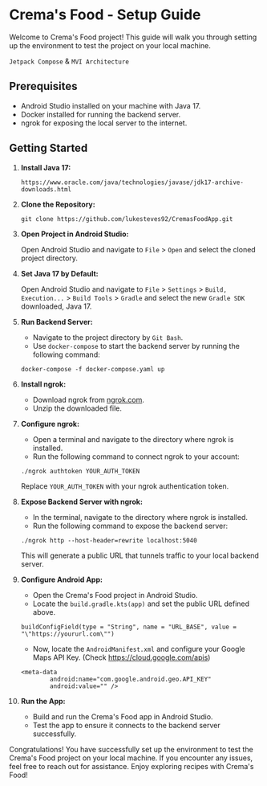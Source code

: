 # Crema's Food - Setup Guide

Welcome to Crema's Food project! This guide will walk you through setting up the environment to test the project on your local machine.

`Jetpack Compose` & `MVI Architecture`

## Prerequisites

- Android Studio installed on your machine with Java 17.
- Docker installed for running the backend server.
- ngrok for exposing the local server to the internet.

## Getting Started

1. **Install Java 17:**

    ```
    https://www.oracle.com/java/technologies/javase/jdk17-archive-downloads.html
    ```

2. **Clone the Repository:**

    ```
    git clone https://github.com/lukesteves92/CremasFoodApp.git
    ```

3. **Open Project in Android Studio:**

    Open Android Studio and navigate to `File` > `Open` and select the cloned project directory.

4. **Set Java 17 by Default:**

   Open Android Studio and navigate to `File` > `Settings` > `Build, Execution...` > `Build Tools` > `Gradle` and select the new `Gradle SDK` downloaded, Java 17.

5. **Run Backend Server:**

    - Navigate to the project directory by `Git Bash`.
    - Use `docker-compose` to start the backend server by running the following command:

    ```
    docker-compose -f docker-compose.yaml up
    ```

6. **Install ngrok:**

    - Download ngrok from [ngrok.com](https://ngrok.com/download).
    - Unzip the downloaded file.

7. **Configure ngrok:**

    - Open a terminal and navigate to the directory where ngrok is installed.
    - Run the following command to connect ngrok to your account:

    ```
    ./ngrok authtoken YOUR_AUTH_TOKEN
    ```

    Replace `YOUR_AUTH_TOKEN` with your ngrok authentication token.

8. **Expose Backend Server with ngrok:**

    - In the terminal, navigate to the directory where ngrok is installed.
    - Run the following command to expose the backend server:

    ```
    ./ngrok http --host-header=rewrite localhost:5040
    ```

    This will generate a public URL that tunnels traffic to your local backend server.

9. **Configure Android App:**

    - Open the Crema's Food project in Android Studio.
    - Locate the `build.gradle.kts(app)` and set the public URL defined above.
    ```
    buildConfigField(type = "String", name = "URL_BASE", value = "\"https://yoururl.com\"")
    ```
    - Now, locate the `AndroidManifest.xml` and configure your Google Maps API Key. (Check https://cloud.google.com/apis)
    ```
    <meta-data
            android:name="com.google.android.geo.API_KEY"
            android:value="" />
    ```

10. **Run the App:**

    - Build and run the Crema's Food app in Android Studio.
    - Test the app to ensure it connects to the backend server successfully.

Congratulations! You have successfully set up the environment to test the Crema's Food project on your local machine. If you encounter any issues, feel free to reach out for assistance. Enjoy exploring recipes with Crema's Food!